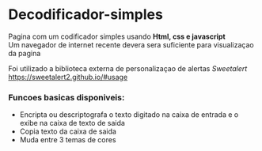 # <h1>Decodificador-simples</h1>
Pagina com um codificador simples usando **Html, css e javascript**<br>
Um navegador de internet recente devera sera suficiente para visualizaçao da pagina

Foi utilizado a biblioteca externa de personalizaçao de alertas
_Sweetalert_ <https://sweetalert2.github.io/#usage>

<h3>Funcoes basicas disponiveis:</h3>

* Encripta ou descriptografa o texto digitado na caixa de entrada e o exibe na caixa de texto de saida
* Copia texto da caixa de saida
* Muda entre 3 temas de cores 
